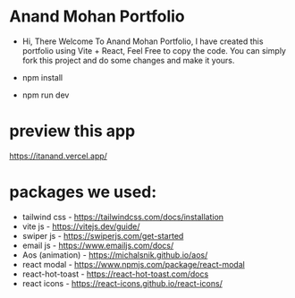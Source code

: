 # Anand Mohan Portfolio
+ Hi, There Welcome To Anand Mohan Portfolio, I have created this portfolio using Vite + React, Feel Free to copy the code. You can simply fork this project and do some changes and make it yours.

+ npm install
+ npm run dev



# preview this app
https://itanand.vercel.app/

# packages we used:
+ tailwind css - https://tailwindcss.com/docs/installation
+ vite js - https://vitejs.dev/guide/
+ swiper js - https://swiperjs.com/get-started
+ email js - https://www.emailjs.com/docs/
+ Aos (animation) - https://michalsnik.github.io/aos/
+ react modal - https://www.npmjs.com/package/react-modal
+ react-hot-toast - https://react-hot-toast.com/docs
+ react icons - https://react-icons.github.io/react-icons/
